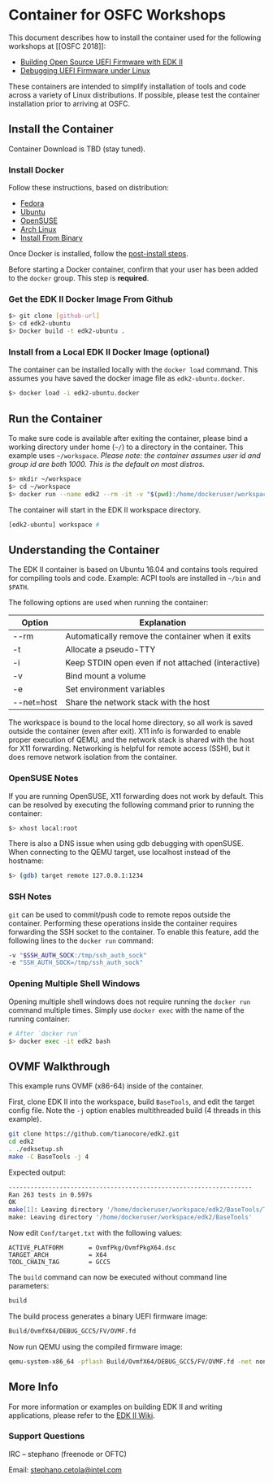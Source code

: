 # Container for OSFC Workshops

This document describes how to install the container used for the following workshops at [[OSFC 2018]]:

* [Building Open Source UEFI Firmware with EDK II](https://osfc.io/talks/building-open-source-unified-extensible-firmware-interface-uefi-firmware-with-efi-development-kit-ii-edk-ii)
* [Debugging UEFI Firmware under Linux](https://osfc.io/talks/debugging-unified-extensible-firmware-interface-uefi-firmware-under-linux)

These containers are intended to simplify installation of tools and code across a variety of Linux distributions. If possible, please test the container installation prior to arriving at OSFC.

## Install the Container

Container Download is TBD (stay tuned).

### Install Docker

Follow these instructions, based on distribution:  
* [Fedora](https://docs.docker.com/install/linux/docker-ce/fedora/)  
* [Ubuntu](https://docs.docker.com/install/linux/docker-ce/ubuntu/)  
* [OpenSUSE](https://en.opensuse.org/SDB:Docker)  
* [Arch Linux](https://wiki.archlinux.org/index.php/Docker)  
* [Install From Binary](https://docs.docker.com/install/linux/docker-ce/binaries/)

Once Docker is installed, follow the [post-install steps](https://docs.docker.com/install/linux/linux-postinstall/).

Before starting a Docker container, confirm that your user has been added to the `docker` group. This step is **required**.

### Get the EDK II Docker Image From Github

```bash
$> git clone [github-url]
$> cd edk2-ubuntu
$> Docker build -t edk2-ubuntu .
```

### Install from a Local EDK II Docker Image (optional)

The container can be installed locally with the `docker load` command. This assumes you have saved the docker image file as `edk2-ubuntu.docker`.

```bash
$> docker load -i edk2-ubuntu.docker
```

## Run the Container

To make sure code is available after exiting the container, please bind a working directory under home (`~/`) to a directory in the container. This example uses `~/workspace`. *Please note: the container assumes user id and group id are both 1000. This is the default on most distros.*

```bash
$> mkdir ~/workspace
$> cd ~/workspace
$> docker run --name edk2 --rm -it -v "$(pwd):/home/dockeruser/workspace" -e DISPLAY -v $HOME/.Xauthority:/home/dockeruser/.Xauthority --net=host edk2-ubuntu /bin/bash
```

The container will start in the EDK II workspace directory.

```bash
[edk2-ubuntu] workspace #
```

## Understanding the Container

The EDK II container is based on Ubuntu 16.04 and contains tools required for compiling tools and code. Example: ACPI tools are installed in `~/bin`  and `$PATH`.

The following options are used when running the container:

Option | Explanation
--- | ---
--rm | Automatically remove the container when it exits
-t | Allocate a pseudo-TTY
-i | Keep STDIN open even if not attached (interactive)
-v | Bind mount a volume
-e | Set environment variables
--net=host | Share the network stack with the host

The workspace is bound to the local home directory, so all work is saved outside the container (even after exit). X11 info is forwarded to enable proper execution of QEMU, and the network stack is shared with the host for X11 forwarding. Networking is helpful for remote access (SSH), but it does remove network isolation from the container.

### OpenSUSE Notes

If you are running OpenSUSE, X11 forwarding does not work by default. This can be resolved by executing the following command prior to running the container:

```bash
$> xhost local:root
```

There is also a DNS issue when using gdb debugging with openSUSE. When connecting to the QEMU target, use localhost instead of the hostname:

```bash
$> (gdb) target remote 127.0.0.1:1234
```

### SSH Notes

`git` can be used to commit/push code to remote repos outside the container. Performing these operations inside the container requires forwarding the SSH socket to the container. To enable this feature, add the following lines to the `docker run` command:

```bash
-v "$SSH_AUTH_SOCK:/tmp/ssh_auth_sock"
-e "SSH_AUTH_SOCK=/tmp/ssh_auth_sock"
```

### Opening Multiple Shell Windows

Opening multiple shell windows does not require running the `docker run` command multiple times. Simply use `docker exec` with the name of the running container:

```bash
# After `docker run`
$> docker exec -it edk2 bash
```

## OVMF Walkthrough

This example runs OVMF (x86-64) inside of the container.

First, clone EDK II into the workspace, build `BaseTools`, and edit the target config file. Note the `-j` option enables multithreaded build (4 threads in this example).

```bash
git clone https://github.com/tianocore/edk2.git
cd edk2
. ./edksetup.sh
make -C BaseTools -j 4
```

Expected output:

```bash
-------------------------------------------------------------------
Ran 263 tests in 0.597s
OK
make[1]: Leaving directory '/home/dockeruser/workspace/edk2/BaseTools/Tests'
make: Leaving directory '/home/dockeruser/workspace/edk2/BaseTools'
```

Now edit `Conf/target.txt` with the following values:

```
ACTIVE_PLATFORM       = OvmfPkg/OvmfPkgX64.dsc  
TARGET_ARCH           = X64  
TOOL_CHAIN_TAG        = GCC5  
```

The `build` command can now be executed without command line parameters:

```bash
build
```

The build process generates a binary UEFI firmware image:

```bash
Build/OvmfX64/DEBUG_GCC5/FV/OVMF.fd
```

Now run QEMU using the compiled firmware image:

```bash
qemu-system-x86_64 -pflash Build/OvmfX64/DEBUG_GCC5/FV/OVMF.fd -net none
```

## More Info

For more information or examples on building EDK II and writing applications, please refer to the [EDK II Wiki](https://github.com/tianocore/tianocore.github.io/wiki/Getting-Started-Writing-Simple-Application).

### Support Questions

IRC – stephano (freenode or OFTC)

Email: stephano.cetola@intel.com
